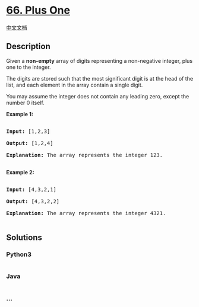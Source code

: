 # [66. Plus One](https://leetcode.com/problems/plus-one)

[中文文档](/solution/0000-0099/0066.Plus%20One/README.md)

## Description

<p>Given a <strong>non-empty</strong> array of digits&nbsp;representing a non-negative integer, plus one to the integer.</p>

<p>The digits are stored such that the most significant digit is at the head of the list, and each element in the array contain a single digit.</p>

<p>You may assume the integer does not contain any leading zero, except the number 0 itself.</p>

<p><strong>Example 1:</strong></p>

<pre>

<strong>Input:</strong> [1,2,3]

<strong>Output:</strong> [1,2,4]

<strong>Explanation:</strong> The array represents the integer 123.

</pre>

<p><strong>Example 2:</strong></p>

<pre>

<strong>Input:</strong> [4,3,2,1]

<strong>Output:</strong> [4,3,2,2]

<strong>Explanation:</strong> The array represents the integer 4321.

</pre>

## Solutions

<!-- tabs:start -->

### **Python3**

```python

```

### **Java**

```java

```

### **...**

```

```

<!-- tabs:end -->
